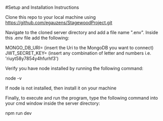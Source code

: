 #Setup and Installation Instructions

Clone this repo to your local machine using https://github.com/egauzens/StagewoodProject.git

Navigate to the cloned server directory and add a file name ".env". Inside this .env file add the following:

MONGO_DB_URI= (insert the Uri to the MongoDB you want to connect)
JWT_SECRET_KEY= (insert any combination of letter and numbers i.e. 'riuyt58y7854y4hfurhf3')

Verify you have node installed by running the following command:

node -v

If node is not installed, then install it on your machine

Finally, to execute and run the program, type the following command into your cmd window inside the server directory:

npm run dev
